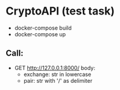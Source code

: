 # CryptoAPI (test task)

* docker-compose build
* docker-compose up

## Call:
* GET http://127.0.0.1:8000/  body:
  - exchange: str in lowercase
  - pair: str with '/' as delimiter